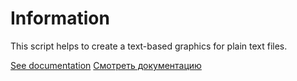 # Information

This script helps to create a text-based graphics for plain text files.

[See documentation](https://github.com/ilya-nurullin/char/wiki/En)
[Смотреть документацию](https://github.com/ilya-nurullin/char/wiki/Ru)